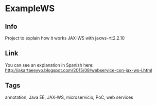 # ExampleWS

## Info

Project to explain how it works JAX-WS with jaxws-rt:2.2.10

## Link

You can see an explanation in Spanish here: http://jakartaeeyyo.blogspot.com/2015/08/webservice-con-jax-ws-i.html

## Tags

annotation, Java EE, JAX-WS, microservicio, PoC, web services
